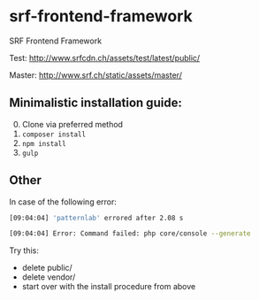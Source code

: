 
# srf-frontend-framework
SRF Frontend Framework

Test: http://www.srfcdn.ch/assets/test/latest/public/

Master: http://www.srf.ch/static/assets/master/

## Minimalistic installation guide:

0. Clone via preferred method
1. `composer install`
2. `npm install`
3. `gulp`

## Other

In case of the following error:

```bash
[09:04:04] 'patternlab' errored after 2.08 s

[09:04:04] Error: Command failed: php core/console --generate
```

Try this:
* delete public/
* delete vendor/
* start over with the install procedure from above
